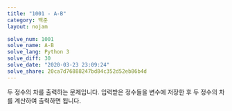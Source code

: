 ```yaml
---
title: "1001 - A-B"
category: 백준
layout: nojam

solve_num: 1001
solve_name: A-B
solve_lang: Python 3
solve_diff: 30
solve_date: "2020-03-23 23:09:24"
solve_share: 20ca7d76888247bd84c352d52eb86b4d
---
```


두 정수의 차를 출력하는 문제입니다. 입력받은 정수들을 변수에 저장한 후 두 정수의 차를 계산하여 출력하면 됩니다.
